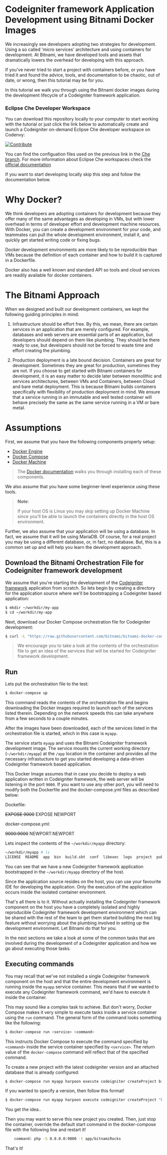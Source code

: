 # Codeigniter framework Application Development using Bitnami Docker Images

We increasingly see developers adopting two strategies for development. Using a so called 'micro services' architecture and using containers for development. At Bitnami, we have developed tools and assets that dramatically lowers the overhead for developing with this approach.

If you've never tried to start a project with containers before, or you have tried it and found the advice, tools, and documentation to be chaotic, out of date, or wrong, then this tutorial may be for you.

In this tutorial we walk you through using the Bitnami docker images during the development lifecycle of a Codeigniter framework application.

### Eclipse Che Developer Workspace

You can download this repository locally to your computer to start working with the tutorial or just click the link below to automatically create and launch a Codeigniter on-demand Eclipse Che developer workspace on Codenvy:

[![Contribute](http://beta.codenvy.com/factory/resources/codenvy-contribute.svg)](https://beta.codenvy.com/f/?url=https%3A%2F%2Fgithub.com%2Fbitnami%2Fbitnami-docker-codeigniter%2Ftree%2Fche)

You can find the configuation files used on the previous link in the [Che branch](https://github.com/bitnami/bitnami-docker-codeigniter/tree/che). For more information about Eclipse Che workspaces check  the [official documentation](https://eclipse-che.readme.io/docs/introduction)

If you want to start developing locally skip this step and follow the documentation below.

# Why Docker?

We think developers are adopting containers for development because they offer many of the same advantages as developing in VMs, but with lower overhead in terms of developer effort and development machine resources. With Docker, you can create a development environment for your code, and teammates can pull the whole development environment, install it, and quickly get started writing code or fixing bugs.

Docker development environments are more likely to be reproducible than VMs because the definition of each container and how to build it is captured in a Dockerfile.

Docker also has a well known and standard API so tools and cloud services are readily available for docker containers.

# The Bitnami Approach

When we designed and built our development containers, we kept the following guiding principles in mind:

1. Infrastructure should be effort free. By this, we mean, there are certain services in an application that are merely configured. For example, databases and web servers are essential parts of an application, but developers should depend on them like plumbing. They should be there ready to use, but developers should not be forced to waste time and effort creating the plumbing.

2. Production deployment is a late bound decision. Containers are great for development. Sometimes they are great for production, sometimes they are not. If you choose to get started with Bitnami containers for development, it is an easy matter to decide later between monolithic and services architectures, between VMs and Containers, between Cloud and bare metal deployment. This is because Bitnami builds containers specifically with flexibility of production deployment in mind. We ensure that a service running in an immutable and well tested container will behave precisely the same as the same service running in a VM or bare metal.

# Assumptions

First, we assume that you have the following components properly setup:

- [Docker Engine](https://www.docker.com/products/docker-engine)
- [Docker Compose](https://www.docker.com/products/docker-compose)
- [Docker Machine](https://www.docker.com/products/docker-machine)

> The [Docker documentation](https://docs.docker.com/) walks you through installing each of these components.

We also assume that you have some beginner-level experience using these tools.

> **Note**:
>
> If your host OS is Linux you may skip setting up Docker Machine since you'll be able to launch the containers directly in the host OS environment.

Further, we also assume that your application will be using a database. In fact, we assume that it will be using MariaDB. Of course, for a real project you may be using a different database, or, in fact, no database. But, this is a common set up and will help you learn the development approach.

## Download the Bitnami Orchestration File for Codeigniter framework development

We assume that you're starting the development of the [Codeigniter framework](https://codeigniter.com/) application from scratch. So lets begin by creating a directory for the application source where we'll be bootstrapping a Codeigniter based application:

```bash
$ mkdir ~/workdir/my-app
$ cd ~/workdir/my-app
```

Next, download our Docker Compose orchestration file for Codeigniter development:

```bash
$ curl -L "https://raw.githubusercontent.com/bitnami/bitnami-docker-codeigniter/master/docker-compose.yml" > docker-compose.yml
```

> We encourage you to take a look at the contents of the orchestration file to get an idea of the services that will be started for Codeigniter framework development.

## Run

Lets put the orchestration file to the test:

```bash
$ docker-compose up
```

This command reads the contents of the orchestration file and begins downloading the Docker images required to launch each of the services listed therein. Depending on the network speeds this can take anywhere from a few seconds to a couple minutes.

After the images have been downloaded, each of the services listed in the orchestration file is started, which in this case is `myapp`.

The service starts `myapp` and uses the Bitnami Codeigniter framework development image. The service mounts the current working directory (`~/workdir/myapp`) at the `/app` location in the container and provides all the necessary infrastucture to get you started developing a data-driven Codeigniter framework based application.

This Docker Image assumes that in case you decide to deploy a web application written in Codeigniter framework, the web server will be listening in the port `9000`. If you want to use any other port, you will need to modify both the Dockerfile and the docker-compose.yml files as described below:

Dockefile:

~~EXPOSE 9000~~
EXPOSE NEWPORT

docker-compose.yml:

~~9000:9000~~
NEWPORT:NEWPORT

Lets inspect the contents of the `~/workdir/myapp` directory:

```bash
~/workdir/myapp # ls
LICENSE  README  app  bin  build.sbt  conf  libexec  logs  project  public  target test
```

You can see that we have a new Codeigniter framework application bootstrapped in the `~/workdir/myapp` directory of the host.

Since the application source resides on the host, you can use your favourite IDE for developing the application. Only the execution of the application occurs inside the isolated container environment.

That's all there is to it. Without actually installing the Codeigniter framework component on the host you have a completely isolated and highly reproducible Codeigniter framework development environment which can be shared with the rest of the team to get them started building the next big feature without worrying about the plumbing involved in setting up the development environment. Let Bitnami do that for you.

In the next sections we take a look at some of the common tasks that are involved during the development of a Codeigniter application and how we go about executing those tasks.

## Executing commands

You may recall that we've not installed a single Codeigniter framework component on the host and that the entire development environment is running inside the `myapp` service container. This means that if we wanted to execute any Codeigniter framework command, we'd have to execute it inside the container.

This may sound like a complex task to achieve. But don't worry, Docker Compose makes it very simple to execute tasks inside a service container using the `run` command. The general form of the command looks something like the following:

```bash
$ docker-compose run <service> <command>
```

This instructs Docker Compose to execute the command specified by `<command>` inside the service container specified by `<service>`. The return value of the `docker-compose` command will reflect that of the specified command.

To create a new project with the latest codeigniter version and an attached database that is already configured:

```bash
$ docker-compose run myapp harpoon execute codeigniter createProject bitnamiRocks
```

If you wanted to specify a version, then follow this format!


```bash
$ docker-compose run myapp harpoon execute codeigniter createProject "bitnamiRocks 2.5.0"
```

You get the idea..

Then you may want to serve this new project you created. Then, just stop the container, override the default start command in the docker-compose file with the following line and restart it!

```bash
    command: php -S 0.0.0.0:9000 -t app/bitnamiRocks
```

That's it!

